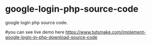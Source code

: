 # google-login-php-source-code
google login php source code.

#you can see live demo here
https://www.tutsmake.com/implement-google-login-in-php-download-source-code

